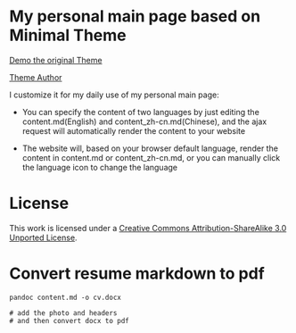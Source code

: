 # My personal main page based on Minimal Theme

[Demo the original Theme](http://orderedlist.github.com/minimal/)

[Theme Author](https://github.com/orderedlist)

I customize it for my daily use of my personal main page:

* You can specify the content of two languages by just editing the content.md(English) and content_zh-cn.md(Chinese), and the ajax request will automatically render the content to your website

* The website will, based on your browser default language, render the content in content.md or content_zh-cn.md, or you can manually click the language icon to change the language

# License

This work is licensed under a [Creative Commons Attribution-ShareAlike 3.0 Unported License](http://creativecommons.org/licenses/by-sa/3.0/).

# Convert resume markdown to pdf

```
pandoc content.md -o cv.docx

# add the photo and headers
# and then convert docx to pdf
```

